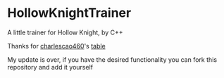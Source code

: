 # HollowKnightTrainer

A little trainer for Hollow Knight, by C++

Thanks for [charlescao460](https://github.com/charlescao460)'s [table](https://github.com/charlescao460/HollowKnightTrainer/blob/master/Source/HollowKnightTrainer/PlayerDataOffsets.txt)

My update is over, if you have the desired functionality you can fork this repository and add it yourself


